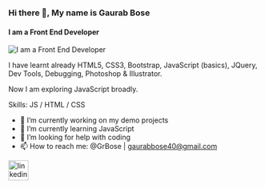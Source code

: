 ### Hi there 👋, My name is Gaurab Bose
#### I am a Front End Developer
![I am a Front End Developer](https://media.licdn.com/dms/image/C4D16AQE_Jc9vxgdSQw/profile-displaybackgroundimage-shrink_350_1400/0/1657197121450?e=1678320000&v=beta&t=TXu0RlVivdnQ5WNUAIGjXCeaqb8YOsv3vZGv8UwfMjw)

I have learnt already HTML5, CSS3, Bootstrap, JavaScript (basics), JQuery, Dev Tools, Debugging, Photoshop & Illustrator.

Now I am exploring JavaScript broadly.

Skills: JS / HTML / CSS

- 🔭 I’m currently working on my demo projects 
- 🌱 I’m currently learning JavaScript 
- 🤔 I’m looking for help with coding 
- 📫 How to reach me: @GrBose | gaurabbose40@gmail.com 


[<img src='https://cdn.jsdelivr.net/npm/simple-icons@3.0.1/icons/linkedin.svg' alt='linkedin' height='40'>](https://www.linkedin.com/in/gaurab968/)  

